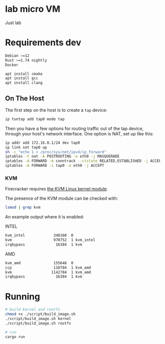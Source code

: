 # lab micro VM
Just lab


# Requirements dev

```sh
Debian >=12
Rust >=1.74 nightly
Docker
```
```sh
apt install cmake
apt install gcc
apt install clang
```

## On The Host

The first step on the host is to create a `tap` device:

```bash
ip tuntap add tap0 mode tap
```

Then you have a few options for routing traffic out of the tap device, through
your host's network interface. One option is NAT, set up like this:

```bash
ip addr add 172.16.0.1/24 dev tap0
ip link set tap0 up
sh -c "echo 1 > /proc/sys/net/ipv4/ip_forward"
iptables -t nat -A POSTROUTING -o eth0 -j MASQUERADE
iptables -A FORWARD -m conntrack --ctstate RELATED,ESTABLISHED -j ACCEPT
iptables -A FORWARD -i tap0 -o eth0 -j ACCEPT
```

### KVM

Firecracker requires [the KVM Linux kernel module](https://www.linux-kvm.org/).

The presence of the KVM module can be checked with:

```bash
lsmod | grep kvm
```

An example output where it is enabled:

INTEL
```bash
kvm_intel             348160  0
kvm                   970752  1 kvm_intel
irqbypass              16384  1 kvm
```
AMD
```bash
kvm_amd               155648  0
ccp                   118784  1 kvm_amd
kvm                  1142784  1 kvm_amd
irqbypass              16384  1 kvm
```

# Running
```sh
# build kernel and rootfs
chmod +x ./script/build_image.sh
./script/build_image.sh kernel
./script/build_image.sh rootfs
```

```sh
# run
cargo run
```
